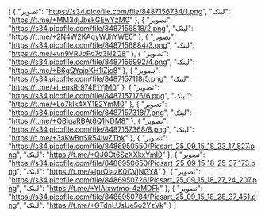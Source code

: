 [
  {
    "تصویر": "https://s34.picofile.com/file/8487156734/1.png",
    "لینک": "https://t.me/+MM3djJbskGEwYzM0"
  },
  {
    "تصویر": "https://s34.picofile.com/file/8487156818/2.png",
    "لینک": "https://t.me/+2N4W2KAqyWJhYWE0"
  },
  {
    "تصویر": "https://s34.picofile.com/file/8487156884/3.png",
    "لینک": "https://t.me/+vn9VRJoPo7o3N2Q8"
  },
  {
    "تصویر": "https://s34.picofile.com/file/8487156992/4.png",
    "لینک": "https://t.me/+B6gQYajpKH1lZjc8"
  },
  {
    "تصویر": "https://s34.picofile.com/file/8487157118/5.png",
    "لینک": "https://t.me/+i_eqsRt974E1YjM0"
  },
  {
    "تصویر": "https://s34.picofile.com/file/8487157176/6.png",
    "لینک": "https://t.me/+Lo7kIk4XY1E2YmM0"
  },
  {
    "تصویر": "https://s34.picofile.com/file/8487157318/7.png",
    "لینک": "https://t.me/+QBiqaRBAt6Q1NDM8"
  },
  {
    "تصویر": "https://s34.picofile.com/file/8487157368/8.png",
    "لینک": "https://t.me/+3aKwBnSR54IwZThk"
  },
  {
    "تصویر": "https://s34.picofile.com/file/8486950550/Picsart_25_09_15_18_23_17_827.png",
    "لینک": "https://t.me/+QJ0Ot6SzXXkxYmI0"
  },
  {
    "تصویر": "https://s34.picofile.com/file/8486950650/Picsart_25_09_15_18_25_37_173.png",
    "لینک": "https://t.me/+lprQIazK0CVjNGY8"
  },
  {
    "تصویر": "https://s34.picofile.com/file/8486950726/Picsart_25_09_15_18_27_24_207.png",
    "لینک": "https://t.me/+YlAIxwtmo-4zMDFk"
  },
  {
    "تصویر": "https://s34.picofile.com/file/8486950784/Picsart_25_09_15_18_28_37_451.png",
    "لینک": "https://t.me/+GTdnLUsUe5o2YzVk"
  }
]
